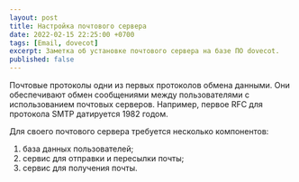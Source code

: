 ```yaml
---
layout: post
title: Настройка почтового сервера
date: 2022-02-15 22:25:00 +0700
tags: [Email, dovecot]
excerpt: Заметка об установке почтового сервера на базе ПО dovecot.
published: false
---
```

Почтовые протоколы одни из первых протоколов обмена данными. Они обеспечивают обмен сообщениями между пользователями с использованием почтовых серверов. Например, первое RFC для протокола SMTP датируется 1982 годом.

Для своего почтового сервера требуется несколько компонентов:

1. база данных пользователей;
2. сервис для отправки и пересылки почты;
3. сервис для получения почты.
